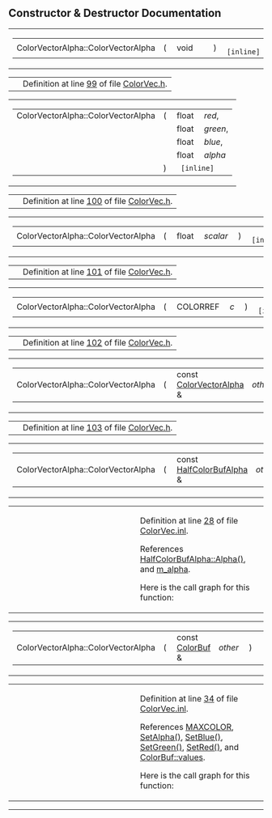 ## Constructor & Destructor Documentation

<span id="361ca3d87bb1f21d0602076d33a07ed1" class="anchor"></span>

<table class="mdTable" data-cellpadding="2" data-cellspacing="0">
<colgroup>
<col style="width: 100%" />
</colgroup>
<tbody>
<tr>
<td class="mdRow"><table data-cellpadding="0" data-cellspacing="0" data-border="0">
<tbody>
<tr>
<td class="md" data-nowrap="" data-valign="top">ColorVectorAlpha::ColorVectorAlpha</td>
<td class="md" data-valign="top">( </td>
<td class="md" data-nowrap="" data-valign="top">void </td>
<td class="mdname1" data-valign="top" data-nowrap=""></td>
<td class="md" data-valign="top"> ) </td>
<td class="md" data-nowrap=""><code> [inline]</code></td>
</tr>
</tbody>
</table></td>
</tr>
</tbody>
</table>

|  |  |
|----|----|
|   | Definition at line <a href="ColorVec_8h-source.md#l00099" class="el">99</a> of file <a href="ColorVec_8h-source.md" class="el">ColorVec.h</a>. |

<span id="eaaf02c4345d942e1ce4894991a0e407" class="anchor"></span>

<table class="mdTable" data-cellpadding="2" data-cellspacing="0">
<colgroup>
<col style="width: 100%" />
</colgroup>
<tbody>
<tr>
<td class="mdRow"><table data-cellpadding="0" data-cellspacing="0" data-border="0">
<tbody>
<tr>
<td class="md" data-nowrap="" data-valign="top">ColorVectorAlpha::ColorVectorAlpha</td>
<td class="md" data-valign="top">( </td>
<td class="md" data-nowrap="" data-valign="top">float </td>
<td class="mdname" data-nowrap=""><em>red</em>,</td>
</tr>
<tr>
<td class="md" style="text-align: right;" data-nowrap=""></td>
<td class="md"></td>
<td class="md" data-nowrap="">float </td>
<td class="mdname" data-nowrap=""><em>green</em>,</td>
</tr>
<tr>
<td class="md" style="text-align: right;" data-nowrap=""></td>
<td class="md"></td>
<td class="md" data-nowrap="">float </td>
<td class="mdname" data-nowrap=""><em>blue</em>,</td>
</tr>
<tr>
<td class="md" style="text-align: right;" data-nowrap=""></td>
<td class="md"></td>
<td class="md" data-nowrap="">float </td>
<td class="mdname" data-nowrap=""><em>alpha</em></td>
</tr>
<tr>
<td class="md"></td>
<td class="md">) </td>
<td colspan="2" class="md"><code> [inline]</code></td>
</tr>
</tbody>
</table></td>
</tr>
</tbody>
</table>

|  |  |
|----|----|
|   | Definition at line <a href="ColorVec_8h-source.md#l00100" class="el">100</a> of file <a href="ColorVec_8h-source.md" class="el">ColorVec.h</a>. |

<span id="d4d77e20da60c024cae76cb8d8f0b748" class="anchor"></span>

<table class="mdTable" data-cellpadding="2" data-cellspacing="0">
<colgroup>
<col style="width: 100%" />
</colgroup>
<tbody>
<tr>
<td class="mdRow"><table data-cellpadding="0" data-cellspacing="0" data-border="0">
<tbody>
<tr>
<td class="md" data-nowrap="" data-valign="top">ColorVectorAlpha::ColorVectorAlpha</td>
<td class="md" data-valign="top">( </td>
<td class="md" data-nowrap="" data-valign="top">float </td>
<td class="mdname1" data-valign="top" data-nowrap=""><em>scalar</em></td>
<td class="md" data-valign="top"> ) </td>
<td class="md" data-nowrap=""><code> [inline]</code></td>
</tr>
</tbody>
</table></td>
</tr>
</tbody>
</table>

|  |  |
|----|----|
|   | Definition at line <a href="ColorVec_8h-source.md#l00101" class="el">101</a> of file <a href="ColorVec_8h-source.md" class="el">ColorVec.h</a>. |

<span id="1b8d24e216478c0438e5dbb80a883581" class="anchor"></span>

<table class="mdTable" data-cellpadding="2" data-cellspacing="0">
<colgroup>
<col style="width: 100%" />
</colgroup>
<tbody>
<tr>
<td class="mdRow"><table data-cellpadding="0" data-cellspacing="0" data-border="0">
<tbody>
<tr>
<td class="md" data-nowrap="" data-valign="top">ColorVectorAlpha::ColorVectorAlpha</td>
<td class="md" data-valign="top">( </td>
<td class="md" data-nowrap="" data-valign="top">COLORREF </td>
<td class="mdname1" data-valign="top" data-nowrap=""><em>c</em></td>
<td class="md" data-valign="top"> ) </td>
<td class="md" data-nowrap=""><code> [inline]</code></td>
</tr>
</tbody>
</table></td>
</tr>
</tbody>
</table>

|  |  |
|----|----|
|   | Definition at line <a href="ColorVec_8h-source.md#l00102" class="el">102</a> of file <a href="ColorVec_8h-source.md" class="el">ColorVec.h</a>. |

<span id="ab5fb3d48bd93140860f2e6b5d7f53ad" class="anchor"></span>

<table class="mdTable" data-cellpadding="2" data-cellspacing="0">
<colgroup>
<col style="width: 100%" />
</colgroup>
<tbody>
<tr>
<td class="mdRow"><table data-cellpadding="0" data-cellspacing="0" data-border="0">
<tbody>
<tr>
<td class="md" data-nowrap="" data-valign="top">ColorVectorAlpha::ColorVectorAlpha</td>
<td class="md" data-valign="top">( </td>
<td class="md" data-nowrap="" data-valign="top">const <a href="classColorVectorAlpha.md" class="el">ColorVectorAlpha</a> &amp; </td>
<td class="mdname1" data-valign="top" data-nowrap=""><em>other</em></td>
<td class="md" data-valign="top"> ) </td>
<td class="md" data-nowrap=""><code> [inline]</code></td>
</tr>
</tbody>
</table></td>
</tr>
</tbody>
</table>

|  |  |
|----|----|
|   | Definition at line <a href="ColorVec_8h-source.md#l00103" class="el">103</a> of file <a href="ColorVec_8h-source.md" class="el">ColorVec.h</a>. |

<span id="744b367fba6d59abcd8291fd46bfd37c" class="anchor"></span>

<table class="mdTable" data-cellpadding="2" data-cellspacing="0">
<colgroup>
<col style="width: 100%" />
</colgroup>
<tbody>
<tr>
<td class="mdRow"><table data-cellpadding="0" data-cellspacing="0" data-border="0">
<tbody>
<tr>
<td class="md" data-nowrap="" data-valign="top">ColorVectorAlpha::ColorVectorAlpha</td>
<td class="md" data-valign="top">( </td>
<td class="md" data-nowrap="" data-valign="top">const <a href="classHalfColorBufAlpha.md" class="el">HalfColorBufAlpha</a> &amp; </td>
<td class="mdname1" data-valign="top" data-nowrap=""><em>other</em></td>
<td class="md" data-valign="top"> ) </td>
<td class="md" data-nowrap=""><code> [inline]</code></td>
</tr>
</tbody>
</table></td>
</tr>
</tbody>
</table>

<table data-cellspacing="5" data-cellpadding="0" data-border="0">
<colgroup>
<col style="width: 50%" />
<col style="width: 50%" />
</colgroup>
<tbody>
<tr>
<td> </td>
<td><p>Definition at line <a href="ColorVec_8inl-source.md#l00028" class="el">28</a> of file <a href="ColorVec_8inl-source.md" class="el">ColorVec.inl</a>.</p>
<p>References <a href="HalfColorBuf_8h-source.md#l00146" class="el">HalfColorBufAlpha::Alpha()</a>, and <a href="ColorVec_8h-source.md#l00097" class="el">m_alpha</a>.</p>
<p>Here is the call graph for this function:</p>
<span class="image placeholder" data-original-image-src="classColorVectorAlpha_744b367fba6d59abcd8291fd46bfd37c_cgraph.gif" data-original-image-title="" data-border="0" usemap="#classColorVectorAlpha_744b367fba6d59abcd8291fd46bfd37c_cgraph_map"></span></td>
</tr>
</tbody>
</table>

<span id="d059b74e575751678a42f1aa57ca38ff" class="anchor"></span>

<table class="mdTable" data-cellpadding="2" data-cellspacing="0">
<colgroup>
<col style="width: 100%" />
</colgroup>
<tbody>
<tr>
<td class="mdRow"><table data-cellpadding="0" data-cellspacing="0" data-border="0">
<tbody>
<tr>
<td class="md" data-nowrap="" data-valign="top">ColorVectorAlpha::ColorVectorAlpha</td>
<td class="md" data-valign="top">( </td>
<td class="md" data-nowrap="" data-valign="top">const <a href="classColorBuf.md" class="el">ColorBuf</a> &amp; </td>
<td class="mdname1" data-valign="top" data-nowrap=""><em>other</em></td>
<td class="md" data-valign="top"> ) </td>
<td class="md" data-nowrap=""><code> [inline]</code></td>
</tr>
</tbody>
</table></td>
</tr>
</tbody>
</table>

<table data-cellspacing="5" data-cellpadding="0" data-border="0">
<colgroup>
<col style="width: 50%" />
<col style="width: 50%" />
</colgroup>
<tbody>
<tr>
<td> </td>
<td><p>Definition at line <a href="ColorVec_8inl-source.md#l00034" class="el">34</a> of file <a href="ColorVec_8inl-source.md" class="el">ColorVec.inl</a>.</p>
<p>References <a href="ColorBuf_8h-source.md#l00022" class="el">MAXCOLOR</a>, <a href="ColorVec_8h-source.md#l00124" class="el">SetAlpha()</a>, <a href="ColorVec_8h-source.md#l00123" class="el">SetBlue()</a>, <a href="ColorVec_8h-source.md#l00122" class="el">SetGreen()</a>, <a href="ColorVec_8h-source.md#l00121" class="el">SetRed()</a>, and <a href="classColorBuf.md#f09cc7ee3a9a93273f4b80601cafb00c" class="el">ColorBuf::values</a>.</p>
<p>Here is the call graph for this function:</p>
<span class="image placeholder" data-original-image-src="classColorVectorAlpha_d059b74e575751678a42f1aa57ca38ff_cgraph.gif" data-original-image-title="" data-border="0" usemap="#classColorVectorAlpha_d059b74e575751678a42f1aa57ca38ff_cgraph_map"></span></td>
</tr>
</tbody>
</table>

------------------------------------------------------------------------

